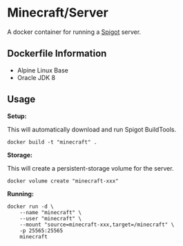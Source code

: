 # Minecraft/Server

A docker container for running a [Spigot](https://www.spigotmc.org/) server.



## Dockerfile Information

- Alpine Linux Base
- Oracle JDK 8



## Usage

**Setup:**

This will automatically download and run Spigot BuildTools.

```shell
docker build -t "minecraft" .
```



**Storage:**

This will create a persistent-storage volume for the server.

```shell
docker volume create "minecraft-xxx"
```



**Running:**

```shell
docker run -d \
	--name "minecraft" \
	--user "minecraft" \
	--mount "source=minecraft-xxx,target=/minecraft" \
	-p 25565:25565
	minecraft
```

